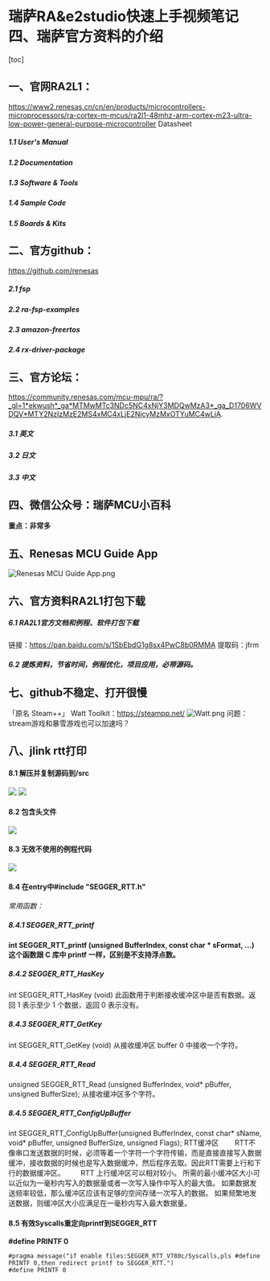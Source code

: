 # 瑞萨RA&e2studio快速上手视频笔记 四、瑞萨官方资料的介绍
[toc]

## 一、官网RA2L1：
https://www2.renesas.cn/cn/en/products/microcontrollers-microprocessors/ra-cortex-m-mcus/ra2l1-48mhz-arm-cortex-m23-ultra-low-power-general-purpose-microcontroller
Datasheet
##### 1.1 User's Manual
##### 1.2 Documentation
##### 1.3 Software & Tools
##### 1.4 Sample Code
##### 1.5 Boards & Kits

## 二、官方github：
https://github.com/renesas
##### 2.1 fsp
##### 2.2 ra-fsp-examples
##### 2.3 amazon-freertos
##### 2.4 rx-driver-package

## 三、官方论坛：
https://community.renesas.com/mcu-mpu/ra/?_gl=1*ekwush*_ga*MTMwMTc3NDc5NC4xNjY3MDQwMzA3*_ga_D1706WVDQV*MTY2NzIzMzE2MS4xMC4xLjE2NjcyMzMxOTYuMC4wLjA.
##### 3.1 英文
##### 3.2 日文
##### 3.3 中文

## 四、微信公众号：瑞萨MCU小百科
**重点：非常多**

## 五、Renesas MCU Guide App
![Renesas MCU Guide App.png](./images/Renesas%20MCU%20Guide%20App.png)

## 六、官方资料RA2L1打包下载
##### 6.1 RA2L1官方文档和例程、软件打包下载
链接：https://pan.baidu.com/s/1SbEbdG1g8sx4PwC8b0RMMA 
提取码：jfrm
##### 6.2 提炼资料，节省时间，例程优化，项目应用，必带源码。

## 七、github不稳定、打开很慢

「原名 Steam++」
Watt Toolkit：https://steampp.net/
![Watt.png](./images/watt.png)
问题：stream游戏和暴雪游戏也可以加速吗？

## 八、jlink rtt打印

#### 8.1 解压并复制源码到/src
![](./images/RTT%20source%20unzip.png)
![](./images/cp_link.png)
#### 8.2 包含头文件
![](./images/includes.png)
#### 8.3 无效不使用的例程代码
![](./images/disable_unused.png)
#### 8.4 在entry中#include "SEGGER_RTT.h"
*常用函数：*

##### 8.4.1 SEGGER_RTT_printf
**int SEGGER_RTT_printf (unsigned BufferIndex, const char * sFormat, …)
这个函数跟 C 库中 printf 一样，区别是不支持浮点数。**

##### 8.4.2 SEGGER_RTT_HasKey
int SEGGER_RTT_HasKey (void)
此函数用于判断接收缓冲区中是否有数据。返回 1 表示至少 1 个数据，返回 0 表示没有。

##### 8.4.3 SEGGER_RTT_GetKey
int SEGGER_RTT_GetKey (void)
从接收缓冲区 buffer 0 中接收一个字符。

##### 8.4.4 SEGGER_RTT_Read
unsigned SEGGER_RTT_Read (unsigned BufferIndex, void* pBuffer, unsigned BufferSize);
从接收缓冲区多个字符。

##### 8.4.5 SEGGER_RTT_ConfigUpBuffer
int SEGGER_RTT_ConfigUpBuffer(unsigned BufferIndex, const char* sName, void* pBuffer, unsigned BufferSize, unsigned Flags);
RTT缓冲区
  RTT不像串口发送数据的时候，必须等着一个字符一个字符传输，而是直接直接写入数据缓冲，接收数据的时候也是写入数据缓冲，然后程序去取。因此RTT需要上行和下行的数据缓冲区。
  RTT 上行缓冲区可以相对较小。 所需的最小缓冲区大小可以近似为一毫秒内写入的数据量或者一次写入操作中写入的最大值。 如果数据发送频率较低，那么缓冲区应该有足够的空间存储一次写入的数据。 如果频繁地发送数据，则缓冲区大小应满足在一毫秒内写入最大数据量。


#### 8.5 有效Syscalls重定向printf到SEGGER_RTT
**#define PRINTF 0**
```
#pragma message("if enable files:SEGGER_RTT_V780c/Syscalls,pls #define PRINTF 0,then redirect printf to SEGGER_RTT.")
#define PRINTF 0
```





